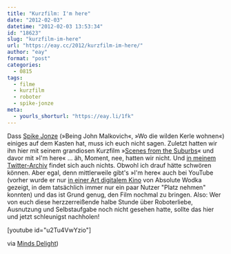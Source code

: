 ```yaml
---
title: "Kurzfilm: I'm here"
date: "2012-02-03"
datetime: "2012-02-03 13:53:34"
id: "18623"
slug: "kurzfilm-im-here"
url: "https://eay.cc/2012/kurzfilm-im-here/"
author: "eay"
format: "post"
categories:
  - 0815
tags:
  - filme
  - kurzfilm
  - roboter
  - spike-jonze
meta:
  - yourls_shorturl: "https://eay.li/1fk"
---
```


Dass [Spike Jonze](http://www.imdb.com/name/nm0005069/) (»Being John Malkovich«, »Wo die wilden Kerle wohnen«) einiges auf dem Kasten hat, muss ich euch nicht sagen. Zuletzt hatten wir ihn hier mit seinem grandiosen Kurzfilm »[Scenes from the Suburbs](//eay.cc/2011/kurzfilm-scenes-from-the-suburbs/)« und davor mit »I'm here« ... äh, Moment, nee, hatten wir nicht. Und [in meinem Twitter-Archiv](http://tweets.eayz.net/) findet sich auch nichts. Obwohl ich drauf hätte schwören können. Aber egal, denn mittlerweile gibt's »I'm here« auch bei YouTube (vorher wurde er nur [in einer Art digitalem Kino](http://www.imheremovie.com/) von Absolute Wodka gezeigt, in dem tatsächlich immer nur ein paar Nutzer "Platz nehmen" konnten) und das ist Grund genug, den Film nochmal zu bringen. Also: Wer von euch diese herzzerreißende halbe Stunde über Roboterliebe, Ausnutzung und Selbstaufgabe noch nicht gesehen hatte, sollte das hier und jetzt schleunigst nachholen!

\[youtube id="u2Tu4VwYzio"\]

via [Minds Delight](http://www.mindsdelight.de/2012/01/im-here-ein-kurzfilm-von-spike-jonze-mit-andrew-garfield/))
